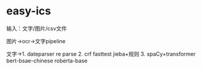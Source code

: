 # easy-ics

输入：文字/图片/csv文件

图片->ocr->文字pipeline

文字->1. dateparser re parse 2. crf fasttest jieba+规则 3. spaCy+transformer bert-bsae-chinese roberta-base 